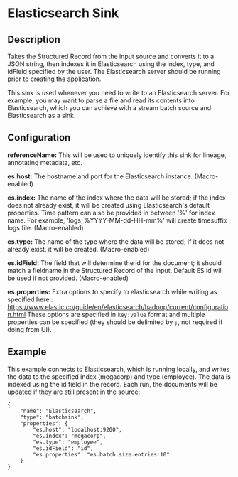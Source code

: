 # Elasticsearch Sink


## Description

Takes the Structured Record from the input source and converts it to a JSON string, then indexes it in
Elasticsearch using the index, type, and idField specified by the user. The Elasticsearch server should
be running prior to creating the application.

This sink is used whenever you need to write to an Elasticsearch server. For example, you
may want to parse a file and read its contents into Elasticsearch, which you can achieve
with a stream batch source and Elasticsearch as a sink.


## Configuration

**referenceName:** This will be used to uniquely identify this sink for lineage, annotating metadata, etc.

**es.host:** The hostname and port for the Elasticsearch instance. (Macro-enabled)

**es.index:** The name of the index where the data will be stored; if the index does not
already exist, it will be created using Elasticsearch's default properties.
Time pattern can also be provided in between '%' for index name. 
For example, 'logs_%YYYY-MM-dd-HH-mm%' will create timesuffix logs file. (Macro-enabled)

**es.type:** The name of the type where the data will be stored; if it does not already
exist, it will be created. (Macro-enabled)

**es.idField:** The field that will determine the id for the document; it should match a fieldname
in the Structured Record of the input. Default ES id will be used if not provided. (Macro-enabled)

**es.properties:** Extra options to specify to elasticsearch while writing as specified here : https://www.elastic.co/guide/en/elasticsearch/hadoop/current/configuration.html
These options are specified in `key:value` format and multiple properties can be specified (they should be delimited by `;`, not required if doing from UI).


## Example

This example connects to Elasticsearch, which is running locally, and writes the data to
the specified index (megacorp) and type (employee). The data is indexed using the id field
in the record. Each run, the documents will be updated if they are still present in the source:

    {
        "name": "Elasticsearch",
        "type": "batchsink",
        "properties": {
            "es.host": "localhost:9200",
            "es.index": "megacorp",
            "es.type": "employee",
            "es.idField": "id",
            "es.properties": "es.batch.size.entries:10"
        }
    }
